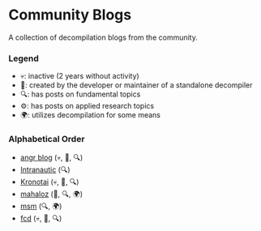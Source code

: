 # Community Blogs
A collection of decompilation blogs from the community.

### Legend

- 💀: inactive (2 years without activity)
- 💾: created by the developer or maintainer of a standalone decompiler
- 🔍: has posts on fundamental topics
- ⚙️: has posts on applied research topics
- 🌍: utilizes decompilation for some means 

### Alphabetical Order
- [angr blog](https://angr.io/blog/) (💀, 💾, 🔍)
- [Intranautic](https://intranautic.com/) (🔍)
- [Kronotai](https://kronotai.com/wordpress/blog/) (💀, 💾, 🔍)
- [mahaloz](https://mahaloz.re/) (💾, 🔍, 🌍)
- [msm](https://msm.lt/posts/) (🔍, 🌍)
- [fcd](http://fay59.github.io/fcd/) (💀, 💾, 🔍)
